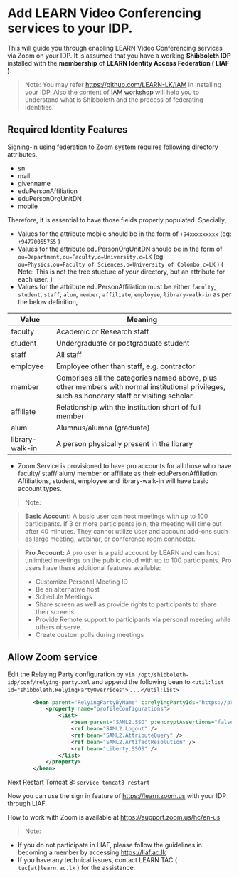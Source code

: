 # Add LEARN Video Conferencing services to your IDP.

This will guide you through enabling LEARN Video Conferencing services via Zoom on your IDP. It is assumed that you have a working **Shibboleth IDP** installed with the **membership** of **LEARN Identity Access Federation ( LIAF )**. 

> Note: You may refer https://github.com/LEARN-LK/IAM in installing your IDP. Also the content of [IAM workshop](https://ws.learn.ac.lk/wiki/iam2018agenda) will help you to understand what is Shibboleth and the process of federating identities.

## Required Identity Features

Signing-in using federation to Zoom system requires following directory attributes.

* sn
* mail
* givenname
* eduPersonAffiliation
* eduPersonOrgUnitDN
* mobile

Therefore, it is essential to have those fields properly populated. Specially,

* Values for the attribute mobile should be in the form of `+94xxxxxxxxx` (eg: `+94770055755` )
* Values for the attribute eduPersonOrgUnitDN should be in the form of `ou=Department,ou=Faculty,o=University,c=LK`  (eg: `ou=Physics,ou=Faculty of Sciences,o=University of Colombo,c=LK` ) ( Note: This is not the tree stucture of your directory, but an attribute for each user. )
* Values for the attribute eduPersonAffiliation must be either `faculty`, `student`, `staff`, `alum`, `member`, `affiliate`, `employee`, `library-walk-in` as per the below definition,

 | Value | Meaning |
 |-------|---------|
 | faculty | Academic or Research staff |
 | student | Undergraduate or postgraduate student |
 | staff | All staff |
 | employee | Employee other than staff, e.g. contractor |
 | member	| Comprises all the categories named above, plus other members with normal institutional privileges, such as honorary staff or visiting scholar |
 | affiliate | Relationship with the institution short of full member |
 | alum	| Alumnus/alumna (graduate) |
 | library-walk-in | A person physically present in the library |
* Zoom Service is provisioned to have pro accounts for all those who have faculty/ staff/ alum/ member or affiliate as their eduPersonAffiliation. Affiliations, student, employee and library-walk-in will have basic account types. 

>Note:

> **Basic Account:** A basic user can host meetings with up to 100 participants. If 3 or more participants join, the meeting will time out after 40 minutes. They cannot utilize user and account add-ons such as large meeting, webinar, or conference room connector. 

> **Pro Account:** A pro user is a paid account by LEARN and can host unlimited meetings on the public cloud with up to 100 participants. Pro users have these additional features available:
> * Customize Personal Meeting ID
> * Be an alternative host
> * Schedule Meetings
> * Share screen as well as provide rights to participants to share their screens
> * Provide Remote support to participants via personal meeting while others observe.
> * Create custom polls during meetings


## Allow Zoom service

Edit the Relaying Party configuration by `vim /opt/shibboleth-idp/conf/relying-party.xml` and append the following bean to  `<util:list id="shibboleth.RelyingPartyOverrides">` . . . `</util:list> `

```xml
        <bean parent="RelyingPartyByName" c:relyingPartyIds="https://proxy.liaf.ac.lk/Saml2/proxy_saml2_backend.xml">
            <property name="profileConfigurations">
                <list>
                    <bean parent="SAML2.SSO" p:encryptAssertions="false" p:postAuthenticationFlows="attribute-release" />
                    <ref bean="SAML2.Logout" />
                    <ref bean="SAML2.AttributeQuery" />
                    <ref bean="SAML2.ArtifactResolution" />
                    <ref bean="Liberty.SSOS" />
                </list>
            </property>
        </bean>
```
Next Restart Tomcat 8: ```service tomcat8 restart```
    
    
Now you can use the sign in feature of https://learn.zoom.us with your IDP through LIAF.

How to work with Zoom is available at https://support.zoom.us/hc/en-us

> Note:

* If you do not participate in LIAF, please follow the guidelines in becoming a member by accessing https://liaf.ac.lk
* If you have any technical issues, contact LEARN TAC ( `tac[at]learn.ac.lk` ) for the assistance.
